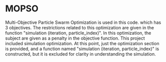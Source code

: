 # MOPSO
Multi-Objective Particle Swarm Optimization is used in this code. which has 3 objectives. The restrictions related to this optimization are given in the function "simulation (iteration, particle_index)". In this optimization, the subject are given as a penalty in the objective function.
This project included simulation optimization. At this point, just the optimization section is provided, and a function named "simulation (iteration, particle_index)" is constructed, but it is excluded for clarity in understanding the simulation.
